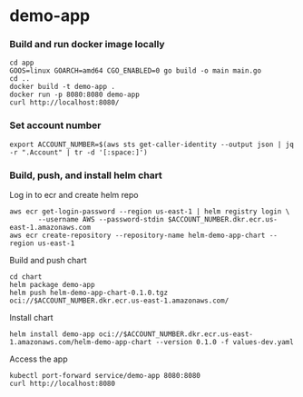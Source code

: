 # demo-app
### Build and run docker image locally
```
cd app
GOOS=linux GOARCH=amd64 CGO_ENABLED=0 go build -o main main.go
cd ..
docker build -t demo-app .
docker run -p 8080:8080 demo-app
curl http://localhost:8080/
```
### Set account number
```
export ACCOUNT_NUMBER=$(aws sts get-caller-identity --output json | jq -r ".Account" | tr -d '[:space:]')
```
### Build, push, and install helm chart
Log in to ecr and create helm repo
```
aws ecr get-login-password --region us-east-1 | helm registry login \
       --username AWS --password-stdin $ACCOUNT_NUMBER.dkr.ecr.us-east-1.amazonaws.com
aws ecr create-repository --repository-name helm-demo-app-chart --region us-east-1
```
Build and push chart
```
cd chart
helm package demo-app
helm push helm-demo-app-chart-0.1.0.tgz oci://$ACCOUNT_NUMBER.dkr.ecr.us-east-1.amazonaws.com/
```
Install chart
```
helm install demo-app oci://$ACCOUNT_NUMBER.dkr.ecr.us-east-1.amazonaws.com/helm-demo-app-chart --version 0.1.0 -f values-dev.yaml
```
Access the app
```
kubectl port-forward service/demo-app 8080:8080
curl http://localhost:8080
```
